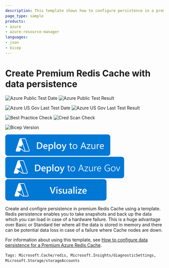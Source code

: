 ```yaml
---
description: This template shows how to configure persistence in a premium Azure Redis Cache instance.
page_type: sample
products:
- azure
- azure-resource-manager
languages:
- json
- bicep
---
```

# Create Premium Redis Cache with data persistence

![Azure Public Test Date](https://azurequickstartsservice.blob.core.windows.net/badges/quickstarts/microsoft.cache/redis-premium-persistence/PublicLastTestDate.svg)
![Azure Public Test Result](https://azurequickstartsservice.blob.core.windows.net/badges/quickstarts/microsoft.cache/redis-premium-persistence/PublicDeployment.svg)

![Azure US Gov Last Test Date](https://azurequickstartsservice.blob.core.windows.net/badges/quickstarts/microsoft.cache/redis-premium-persistence/FairfaxLastTestDate.svg)
![Azure US Gov Last Test Result](https://azurequickstartsservice.blob.core.windows.net/badges/quickstarts/microsoft.cache/redis-premium-persistence/FairfaxDeployment.svg)

![Best Practice Check](https://azurequickstartsservice.blob.core.windows.net/badges/quickstarts/microsoft.cache/redis-premium-persistence/BestPracticeResult.svg)
![Cred Scan Check](https://azurequickstartsservice.blob.core.windows.net/badges/quickstarts/microsoft.cache/redis-premium-persistence/CredScanResult.svg)

![Bicep Version](https://azurequickstartsservice.blob.core.windows.net/badges/quickstarts/microsoft.cache/redis-premium-persistence/BicepVersion.svg)

[![Deploy To Azure](https://raw.githubusercontent.com/Azure/azure-quickstart-templates/master/1-CONTRIBUTION-GUIDE/images/deploytoazure.svg?sanitize=true)](https://portal.azure.com/#create/Microsoft.Template/uri/https%3A%2F%2Fraw.githubusercontent.com%2FAzure%2Fazure-quickstart-templates%2Fmaster%2Fquickstarts%2Fmicrosoft.cache%2Fredis-premium-persistence%2Fazuredeploy.json)
[![Deploy To Azure US Gov](https://raw.githubusercontent.com/Azure/azure-quickstart-templates/master/1-CONTRIBUTION-GUIDE/images/deploytoazuregov.svg?sanitize=true)](https://portal.azure.us/#create/Microsoft.Template/uri/https%3A%2F%2Fraw.githubusercontent.com%2FAzure%2Fazure-quickstart-templates%2Fmaster%2Fquickstarts%2Fmicrosoft.cache%2Fredis-premium-persistence%2Fazuredeploy.json)
[![Visualize](https://raw.githubusercontent.com/Azure/azure-quickstart-templates/master/1-CONTRIBUTION-GUIDE/images/visualizebutton.svg?sanitize=true)](http://armviz.io/#/?load=https%3A%2F%2Fraw.githubusercontent.com%2FAzure%2Fazure-quickstart-templates%2Fmaster%2Fquickstarts%2Fmicrosoft.cache%2Fredis-premium-persistence%2Fazuredeploy.json)

Create and configre persistence in premium Redis Cache using a template. Redis persistence enables you to take snapshots and back up the data which you can load in case of a hardware failure. This is a huge advantage over Basic or Standard tier where all the data is stored in memory and there can be potential data loss in case of a failure where Cache nodes are down.

For information about using this template, see [How to configure data persistence for a Premium Azure Redis Cache](https://azure.microsoft.com/documentation/articles/cache-how-to-premium-persistence/).

`Tags: Microsoft.Cache/redis, Microsoft.Insights/diagnosticSettings, Microsoft.Storage/storageAccounts`

